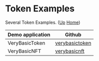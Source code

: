 # Token Examples

Several Token Examples. ([Up](..) [Home](..\..))

| Demo application              | Github
| ---------                     | -----
| VeryBasicToken                | [verybasictoken]
| VeryBasicNFT                  | [verybasicnft]

[verybasictoken]:   https://github.com/web3examples/ethereum/blob/master/token_examples/VeryBasicToken.sol
[verybasicnft]:     https://github.com/web3examples/ethereum/blob/master/token_examples/VeryBasicNFT.sol  
